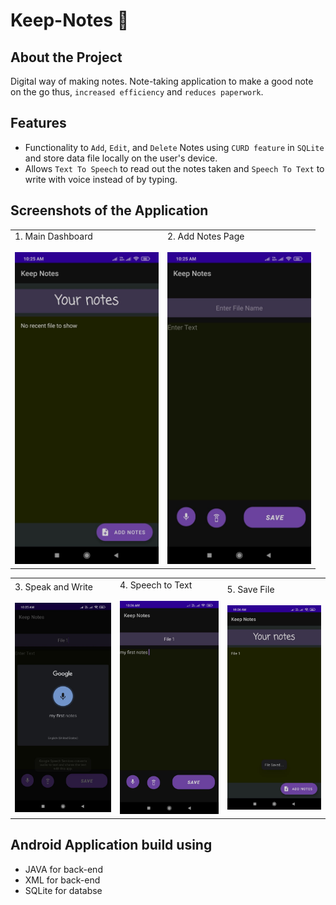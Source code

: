 # Keep-Notes 📝

## About the Project

Digital way of making notes. Note-taking application to make a good note on the go thus, `increased efficiency` and `reduces paperwork`. 

## Features

- Functionality to `Add`, `Edit`, and `Delete` Notes using `CURD feature` in `SQLite` and store data file locally on the user's device.
- Allows `Text To Speech` to read out the notes taken and `Speech To Text` to write with voice instead of by typing.

## Screenshots of the Application

<table>
        <tr> 
         <td>1. Main Dashboard </br></br> <img src = "screenshots/Main dashboad page.jpeg"  width="230"></td>
         <td>2. Add Notes Page </br></br><img src = "screenshots/Add notes page.jpeg"  width="230"></td>
        </tr>
 </table>

<table>
        <tr> 
         <td>3. Speak and Write </br></br> <img src = "screenshots/Speak and write.jpeg"  width="230"></td>
         <td>4. Speech to Text </br></br><img src = "screenshots/speech to text.jpeg"  width="230"></td>
         <td>5. Save File </br></br><img src = "screenshots/File saved.jpeg"  width="230"></td>
        </tr>
 </table>
 
## Android Application build using 
- JAVA for back-end
- XML for back-end
- SQLite for databse





